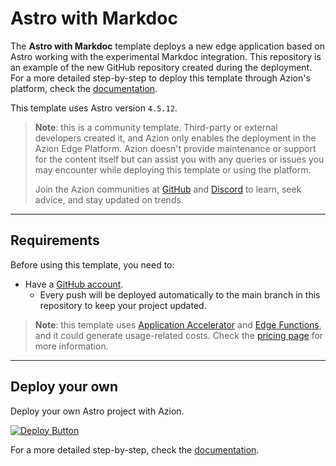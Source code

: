 # Astro with Markdoc

The **Astro with Markdoc** template deploys a new edge application based on Astro working with the experimental Markdoc integration. This repository is an example of the new GitHub repository created during the deployment. For a more detailed step-by-step to deploy this template through Azion's platform, check the [documentation](https://www.azion.com/en/documentation/products/use-a-template-via-azion-console/).

This template uses Astro version `4.5.12`.

> **Note**: this is a community template. Third-party or external developers created it, and Azion only enables the deployment in the Azion Edge Platform. Azion doesn't provide maintenance or support for the content itself but can assist you with any queries or issues you may encounter while deploying this template or using the platform.
>
> Join the Azion communities at [GitHub](https://github.com/aziontech) and [Discord](https://discord.com/channels/1112754829878624390/1113104727979348008) to learn, seek advice, and stay updated on trends.

---

## Requirements

Before using this template, you need to:

- Have a [GitHub account](https://github.com/signup).
  - Every push will be deployed automatically to the main branch in this repository to keep your project updated.

> **Note**: this template uses [Application Accelerator](https://www.azion.com/en/documentation/products/build/edge-application/application-accelerator/) and [Edge Functions](https://www.azion.com/en/documentation/products/build/edge-application/edge-functions/), and it could generate usage-related costs. Check the [pricing page](https://www.azion.com/en/pricing/) for more information.

---

## Deploy your own

Deploy your own Astro project with Azion.

[![Deploy Button](/static/button.png)](https://console.azion.com/create/astro/astro-with-markdoc "Deploy with Azion")

For a more detailed step-by-step, check the [documentation](https://www.azion.com/en/documentation/products/use-a-template-via-azion-console/).